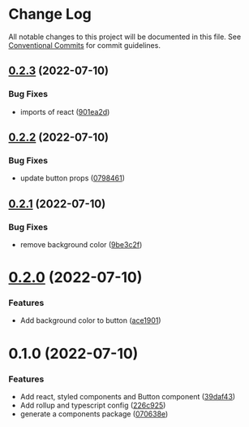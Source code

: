 # Change Log

All notable changes to this project will be documented in this file.
See [Conventional Commits](https://conventionalcommits.org) for commit guidelines.

## [0.2.3](https://github.com/AndreMRego/monorepo/compare/@pi-react/components@0.2.2...@pi-react/components@0.2.3) (2022-07-10)


### Bug Fixes

* imports of react ([901ea2d](https://github.com/AndreMRego/monorepo/commit/901ea2d6175e06d5fe3d7adb481c0f66a22bf7cd))





## [0.2.2](https://github.com/AndreMRego/monorepo/compare/@pi-react/components@0.2.1...@pi-react/components@0.2.2) (2022-07-10)


### Bug Fixes

* update button props ([0798461](https://github.com/AndreMRego/monorepo/commit/0798461d4a5b04b3dcd778e7276d272e271153ec))





## [0.2.1](https://github.com/AndreMRego/monorepo/compare/@pi-react/components@0.2.0...@pi-react/components@0.2.1) (2022-07-10)


### Bug Fixes

* remove background color ([9be3c2f](https://github.com/AndreMRego/monorepo/commit/9be3c2f6fe5bafbd62f37a130e73cd5db3cc9935))





# [0.2.0](https://github.com/AndreMRego/monorepo/compare/@pi-react/components@0.1.0...@pi-react/components@0.2.0) (2022-07-10)


### Features

* Add background color to button ([ace1901](https://github.com/AndreMRego/monorepo/commit/ace1901c3cb2bbd40a0d44b0f9bd44838d6f05ab))





# 0.1.0 (2022-07-10)


### Features

* Add react, styled components and Button component ([39daf43](https://github.com/AndreMRego/monorepo/commit/39daf4325161c99a9cb778d5fc9339ec760c72dd))
* Add rollup and typescript config ([226c925](https://github.com/AndreMRego/monorepo/commit/226c925b0d10cbe0f92bfe808785b107d608365d))
* generate a components package ([070638e](https://github.com/AndreMRego/monorepo/commit/070638e0b09ac28babe20a2df2e064823fb4cdb8))
